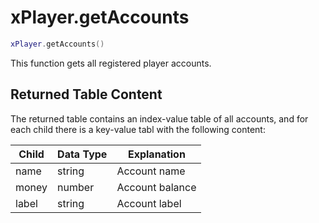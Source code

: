 # xPlayer.getAccounts

```lua
xPlayer.getAccounts()
```

This function gets all registered player accounts.

## Returned Table Content

The returned table contains an index-value table of all accounts, and for each child there is a key-value tabl with the following content:

| Child | Data Type | Explanation     |
|-------|-----------|-----------------|
| name  | string    | Account name    |
| money | number    | Account balance |
| label | string    | Account label   |
